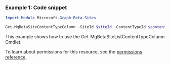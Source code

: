 ### Example 1: Code snippet

```powershell
Import-Module Microsoft.Graph.Beta.Sites

Get-MgBetaSiteContentTypeColumn -SiteId $siteId -ContentTypeId $contentTypeId
```
This example shows how to use the Get-MgBetaSiteListContentTypeColumn Cmdlet.

To learn about permissions for this resource, see the [permissions reference](/graph/permissions-reference).

